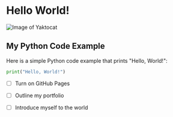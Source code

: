 # Hello World!

![Image of Yaktocat](https://octodex.github.com/images/yaktocat.png)

## My Python Code Example

Here is a simple Python code example that prints "Hello, World!":

```python
print("Hello, World!")
```
- [ ] Turn on GitHub Pages
- [ ] Outline my portfolio
- [ ] Introduce myself to the world

